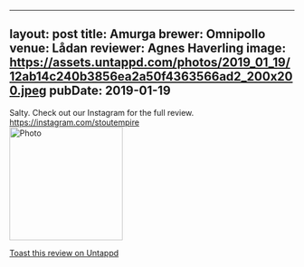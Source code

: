 
---
layout: post
title:  Amurga
brewer: Omnipollo
venue: Lådan
reviewer: Agnes Haverling
image: https://assets.untappd.com/photos/2019_01_19/12ab14c240b3856ea2a50f4363566ad2_200x200.jpeg
pubDate: 2019-01-19
---

Salty. Check out our Instagram for the full review. https://instagram.com/stoutempire
						  <br />
						  <img height="200" width="200" src="https://assets.untappd.com/photos/2019_01_19/12ab14c240b3856ea2a50f4363566ad2_200x200.jpeg" alt="Photo">         
						
[Toast this review on Untappd](https://untappd.com/user/StoutEmpire/checkin/702536456)
